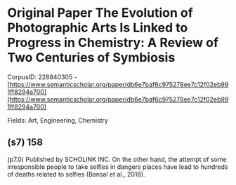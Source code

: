 # Original Paper The Evolution of Photographic Arts Is Linked to Progress in Chemistry: A Review of Two Centuries of Symbiosis

CorpusID: 228840305 - [https://www.semanticscholar.org/paper/db6e7baf6c975278ee7c12f02eb991ff8294a700](https://www.semanticscholar.org/paper/db6e7baf6c975278ee7c12f02eb991ff8294a700)

Fields: Art, Engineering, Chemistry

## (s7) 158
(p7.0) Published by SCHOLINK INC. On the other hand, the attempt of some irresponsible people to take selfies in dangers places have lead to hundreds of deaths related to selfies (Bansal et al., 2018).
